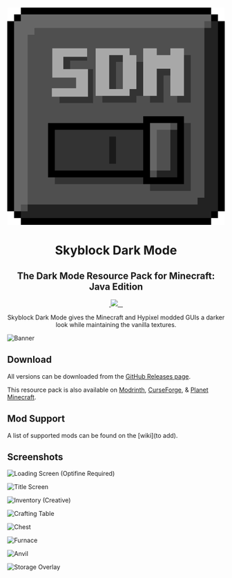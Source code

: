 <p align="center">
    <img src="SDM.png" />
    <h1 align="center">Skyblock Dark Mode</h1>
    <h2 align="center">The Dark Mode Resource Pack for Minecraft: Java Edition</h2>
</p>

<p align="center">
    <a aria-label="release" href="https://github.com/100Create/Skyblock-Dark-Mode/releases">
        <img alt="" src="https://github.githubassets.com/assets/GitHub-Mark-ea2971cee799.png">
    </a>
    <a aria-label="license" href="https://creativecommons.org/licenses/by-nc-sa/4.0/">
        <img src="https://img.shields.io/badge/license-CC%20BY--NC--SA%204.0-brightgreen.svg">
    </a>
    <a aria-label="github downloads" href="https://github.com/100Create/Skyblock-Dark-Mode/releases">
        <img alt="" src="https://github.githubassets.com/assets/GitHub-Mark-ea2971cee799.png">
    </a>
    <a aria-label="modrinth downloads" href="https://modrinth.com/resourcepack/skyblock-dark-mode/versions">
        <img alt="" src="https://cdn.modrinth.com/landing-new/landing.webp">
    </a>
    <a aria-label="curseforge downloads" href="https://www.curseforge.com/minecraft/texture-packs/skyblock-dark-mode">
        <img alt="" src="https://cdn.modrinth.com/modrinth-new.png">
    </a>
</p>

<p align="center">
    Skyblock Dark Mode gives the Minecraft and Hypixel modded GUIs a darker look while maintaining the vanilla textures.
</p>

![Banner](https://camo.githubusercontent.com/cd05e02fa23427747cb13af80cf1b2296d042c4832d8d962114678c66111d7c3/68747470733a2f2f692e696d6775722e636f6d2f70396c4e73366c2e706e67)

## Download

All versions can be downloaded from the [GitHub Releases page](https://github.com/100Create/Skyblock-Dark-Mode/releases).

This resource pack is also available on [Modrinth](https://modrinth.com/resourcepack/skyblock-dark-mode/versions), [CurseForge](https://www.curseforge.com/minecraft/texture-packs/skyblock-dark-mode), & [Planet Minecraft](https://www.planetminecraft.com/texture-pack/skyblock-dark-mode/).

## Mod Support

A list of supported mods can be found on the [wiki](to add).

## Screenshots

![Loading Screen (Optifine Required)](https://i.imgur.com/2GKuNUE.png)

![Title Screen](https://i.imgur.com/VFzY5qe.png)

![Inventory (Creative)](https://i.imgur.com/7UPrk5X.png)

![Crafting Table](https://i.imgur.com/3gA1GHt.png)

![Chest](https://i.imgur.com/itTFT9w.png)

![Furnace](https://i.imgur.com/yhpuzBc.png)

![Anvil](https://i.imgur.com/xkHTdLG.png)

![Storage Overlay](https://imgur.com/a/MC5E8xy)
